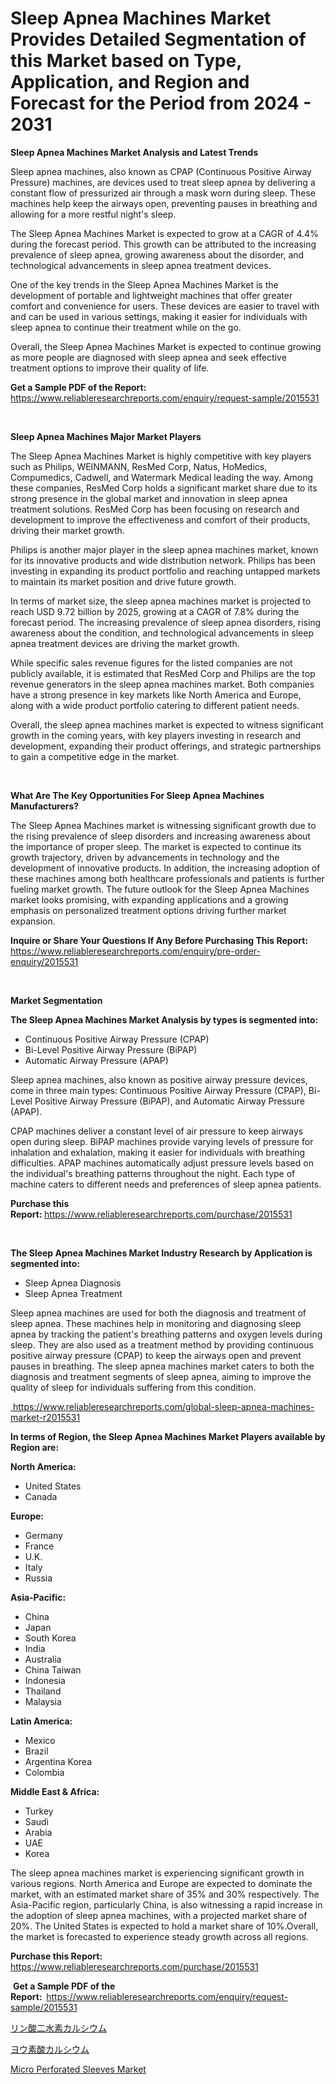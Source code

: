 <p><h1>Sleep Apnea Machines Market Provides Detailed Segmentation of this Market based on Type, Application, and Region and Forecast for the Period from 2024 - 2031</h1></p><p><strong>Sleep Apnea Machines Market Analysis and Latest Trends</strong></p>
<p><p>Sleep apnea machines, also known as CPAP (Continuous Positive Airway Pressure) machines, are devices used to treat sleep apnea by delivering a constant flow of pressurized air through a mask worn during sleep. These machines help keep the airways open, preventing pauses in breathing and allowing for a more restful night's sleep.</p><p>The Sleep Apnea Machines Market is expected to grow at a CAGR of 4.4% during the forecast period. This growth can be attributed to the increasing prevalence of sleep apnea, growing awareness about the disorder, and technological advancements in sleep apnea treatment devices. </p><p>One of the key trends in the Sleep Apnea Machines Market is the development of portable and lightweight machines that offer greater comfort and convenience for users. These devices are easier to travel with and can be used in various settings, making it easier for individuals with sleep apnea to continue their treatment while on the go.</p><p>Overall, the Sleep Apnea Machines Market is expected to continue growing as more people are diagnosed with sleep apnea and seek effective treatment options to improve their quality of life.</p></p>
<p><strong>Get a Sample PDF of the Report:&nbsp;</strong> <a href="https://www.reliableresearchreports.com/enquiry/request-sample/2015531">https://www.reliableresearchreports.com/enquiry/request-sample/2015531</a></p>
<p>&nbsp;</p>
<p><strong>Sleep Apnea Machines Major Market Players</strong></p>
<p><p>The Sleep Apnea Machines Market is highly competitive with key players such as Philips, WEINMANN, ResMed Corp, Natus, HoMedics, Compumedics, Cadwell, and Watermark Medical leading the way. Among these companies, ResMed Corp holds a significant market share due to its strong presence in the global market and innovation in sleep apnea treatment solutions. ResMed Corp has been focusing on research and development to improve the effectiveness and comfort of their products, driving their market growth.</p><p>Philips is another major player in the sleep apnea machines market, known for its innovative products and wide distribution network. Philips has been investing in expanding its product portfolio and reaching untapped markets to maintain its market position and drive future growth.</p><p>In terms of market size, the sleep apnea machines market is projected to reach USD 9.72 billion by 2025, growing at a CAGR of 7.8% during the forecast period. The increasing prevalence of sleep apnea disorders, rising awareness about the condition, and technological advancements in sleep apnea treatment devices are driving the market growth.</p><p>While specific sales revenue figures for the listed companies are not publicly available, it is estimated that ResMed Corp and Philips are the top revenue generators in the sleep apnea machines market. Both companies have a strong presence in key markets like North America and Europe, along with a wide product portfolio catering to different patient needs.</p><p>Overall, the sleep apnea machines market is expected to witness significant growth in the coming years, with key players investing in research and development, expanding their product offerings, and strategic partnerships to gain a competitive edge in the market.</p></p>
<p>&nbsp;</p>
<p><strong>What Are The Key Opportunities For Sleep Apnea Machines Manufacturers?</strong></p>
<p><p>The Sleep Apnea Machines market is witnessing significant growth due to the rising prevalence of sleep disorders and increasing awareness about the importance of proper sleep. The market is expected to continue its growth trajectory, driven by advancements in technology and the development of innovative products. In addition, the increasing adoption of these machines among both healthcare professionals and patients is further fueling market growth. The future outlook for the Sleep Apnea Machines market looks promising, with expanding applications and a growing emphasis on personalized treatment options driving further market expansion.</p></p>
<p><strong>Inquire or Share Your Questions If Any Before Purchasing This Report:</strong> <a href="https://www.reliableresearchreports.com/enquiry/pre-order-enquiry/2015531">https://www.reliableresearchreports.com/enquiry/pre-order-enquiry/2015531</a></p>
<p>&nbsp;</p>
<p><strong>Market Segmentation</strong></p>
<p><strong>The Sleep Apnea Machines Market Analysis by types is segmented into:</strong></p>
<p><ul><li>Continuous Positive Airway Pressure (CPAP)</li><li>Bi-Level Positive Airway Pressure (BiPAP)</li><li>Automatic Airway Pressure (APAP)</li></ul></p>
<p><p>Sleep apnea machines, also known as positive airway pressure devices, come in three main types: Continuous Positive Airway Pressure (CPAP), Bi-Level Positive Airway Pressure (BiPAP), and Automatic Airway Pressure (APAP). </p><p>CPAP machines deliver a constant level of air pressure to keep airways open during sleep. BiPAP machines provide varying levels of pressure for inhalation and exhalation, making it easier for individuals with breathing difficulties. APAP machines automatically adjust pressure levels based on the individual's breathing patterns throughout the night. Each type of machine caters to different needs and preferences of sleep apnea patients.</p></p>
<p><strong>Purchase this Report:&nbsp;</strong><a href="https://www.reliableresearchreports.com/purchase/2015531">https://www.reliableresearchreports.com/purchase/2015531</a></p>
<p>&nbsp;</p>
<p><strong>The Sleep Apnea Machines Market Industry Research by Application is segmented into:</strong></p>
<p><ul><li>Sleep Apnea Diagnosis</li><li>Sleep Apnea Treatment</li></ul></p>
<p><p>Sleep apnea machines are used for both the diagnosis and treatment of sleep apnea. These machines help in monitoring and diagnosing sleep apnea by tracking the patient's breathing patterns and oxygen levels during sleep. They are also used as a treatment method by providing continuous positive airway pressure (CPAP) to keep the airways open and prevent pauses in breathing. The sleep apnea machines market caters to both the diagnosis and treatment segments of sleep apnea, aiming to improve the quality of sleep for individuals suffering from this condition.</p></p>
<p><a href="https://www.reliableresearchreports.com/global-sleep-apnea-machines-market-r2015531">&nbsp;https://www.reliableresearchreports.com/global-sleep-apnea-machines-market-r2015531</a></p>
<p><strong>In terms of Region, the Sleep Apnea Machines Market Players available by Region are:</strong></p>
<p>
    <p> <strong> North America: </strong>
        <ul>
            <li>United States</li>
            <li>Canada</li>
        </ul>
        </p> 
    <p> <strong> Europe: </strong>
        <ul>
            <li>Germany</li>
            <li>France</li>
            <li>U.K.</li>
            <li>Italy</li>
            <li>Russia</li>
        </ul>
        </p> 
    <p> <strong> Asia-Pacific: </strong>
        <ul>
            <li>China</li>
            <li>Japan</li>
            <li>South Korea</li>
            <li>India</li>
            <li>Australia</li>
            <li>China Taiwan</li>
            <li>Indonesia</li>
            <li>Thailand</li>
            <li>Malaysia</li>
        </ul>
        </p> 
    <p> <strong> Latin America: </strong>
        <ul>
            <li>Mexico</li>
            <li>Brazil</li>
            <li>Argentina Korea</li>
            <li>Colombia</li>
        </ul>
        </p> 
    <p> <strong> Middle East & Africa: </strong>
        <ul>
            <li>Turkey</li>
            <li>Saudi</li>
            <li>Arabia</li>
            <li>UAE</li>
            <li>Korea</li>
        </ul>
    </p>
    </p>
<p><p>The sleep apnea machines market is experiencing significant growth in various regions. North America and Europe are expected to dominate the market, with an estimated market share of 35% and 30% respectively. The Asia-Pacific region, particularly China, is also witnessing a rapid increase in the adoption of sleep apnea machines, with a projected market share of 20%. The United States is expected to hold a market share of 10%.Overall, the market is forecasted to experience steady growth across all regions.</p></p>
<p><strong>Purchase this Report: </strong><a href="https://www.reliableresearchreports.com/purchase/2015531">https://www.reliableresearchreports.com/purchase/2015531</a></p>
<p>&nbsp;<strong>Get a Sample PDF of the Report:&nbsp;&nbsp;</strong><a href="https://www.reliableresearchreports.com/enquiry/request-sample/2015531">https://www.reliableresearchreports.com/enquiry/request-sample/2015531</a></p>
<p><strong></strong></p>
<p><p><a href="https://github.com/tanyaali3/Market-Research-Report-List-1/blob/main/728131750687.md">リン酸二水素カルシウム</a></p><p><a href="https://github.com/DwightHuels1/Market-Research-Report-List-1/blob/main/337689750688.md">ヨウ素酸カルシウム</a></p><p><a href="https://crocus-run-b5a.notion.site/Micro-Perforated-Sleeves-Market-Furnishes-Information-on-Market-Share-Market-Trends-and-Market-Gro-95c1603d817e425a81648ae995db5c55">Micro Perforated Sleeves Market</a></p></p>